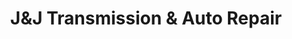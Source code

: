 ---
title: "J&J Transmission & Auto Repair"
url: /mesa/jundj-transmission-und-auto-repair/
shop: Autowerkstatt
---